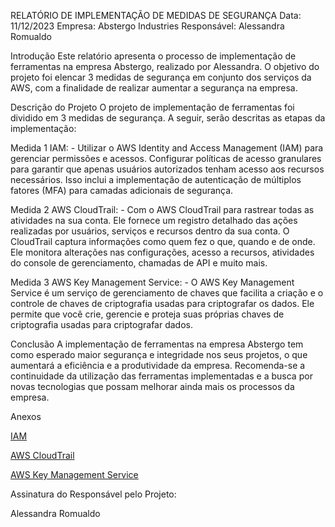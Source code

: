 RELATÓRIO DE IMPLEMENTAÇÃO DE MEDIDAS DE SEGURANÇA
Data: 11/12/2023 Empresa: Abstergo Industries Responsável: Alessandra Romualdo

Introdução
Este relatório apresenta o processo de implementação de ferramentas na empresa Abstergo, realizado por Alessandra. O objetivo do projeto foi elencar 3 medidas de segurança em conjunto dos serviços da AWS, com a finalidade de realizar aumentar a segurança na empresa.

Descrição do Projeto
O projeto de implementação de ferramentas foi dividido em 3 medidas de segurança. A seguir, serão descritas as etapas da implementação:

Medida 1 IAM: - Utilizar o AWS Identity and Access Management (IAM) para gerenciar permissões e acessos. Configurar políticas de acesso granulares para garantir que apenas usuários autorizados tenham acesso aos recursos necessários. Isso inclui a implementação de autenticação de múltiplos fatores (MFA) para camadas adicionais de segurança.

Medida 2 AWS CloudTrail: - Com o AWS CloudTrail para rastrear todas as atividades na sua conta. Ele fornece um registro detalhado das ações realizadas por usuários, serviços e recursos dentro da sua conta. O CloudTrail captura informações como quem fez o que, quando e de onde. Ele monitora alterações nas configurações, acesso a recursos, atividades do console de gerenciamento, chamadas de API e muito mais.

Medida 3 AWS Key Management Service: - O AWS Key Management Service é um serviço de gerenciamento de chaves que facilita a criação e o controle de chaves de criptografia usadas para criptografar os dados. Ele permite que você crie, gerencie e proteja suas próprias chaves de criptografia usadas para criptografar dados.

Conclusão
A implementação de ferramentas na empresa Abstergo tem como esperado maior segurança e integridade nos seus projetos, o que aumentará a eficiência e a produtividade da empresa. Recomenda-se a continuidade da utilização das ferramentas implementadas e a busca por novas tecnologias que possam melhorar ainda mais os processos da empresa.

Anexos


[IAM](https://aws.amazon.com/iam/?gclid=CjwKCAiAg9urBhB_EiwAgw88mbKZC7XyA7iPM2Ft5wPjGAjroVvFfuUyZqRWMKD8MLag3DoL9bimHhoC_JwQAvD_BwE&trk=d0aa6e63-b594-43fc-8101-c312f3d653ac&sc_channel=ps&ef_id=CjwKCAiAg9urBhB_EiwAgw88mbKZC7XyA7iPM2Ft5wPjGAjroVvFfuUyZqRWMKD8MLag3DoL9bimHhoC_JwQAvD_BwE:G:s&s_kwcid=AL!4422!3!651510165345!p!!g!!iam!19836375520!149589163360)    

[AWS CloudTrail](https://aws.amazon.com/pt/cloudtrail/)   

[AWS Key Management Service](https://aws.amazon.com/pt/kms/)


Assinatura do Responsável pelo Projeto:

Alessandra Romualdo